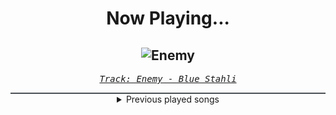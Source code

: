 <div align="center"> 
<h1>Now Playing...</h1>

![Enemy](https://i.scdn.co/image/ab67616d00001e0220d06426954869610e4a052f)
--
_<samp><a href="https://open.spotify.com/track/6UkTua0GgYyaY5qr7eO3Jv">Track: Enemy - Blue Stahli</a></samp>_

<div style="border: 1px #4B5054 solid"></div>
<details>
  <summary>
    Previous played songs
  </summary>
  <table>
    <thead>
      <tr>
        <th>
          Artist
        </th>
        <th>
          Song
        </th>
        <th>
          Link
        </th>
      </tr>
    </thead>
    <tbody>
      <tr><td>Blue Stahli</td><td>Enemy</td><td><a href="https://open.spotify.com/track/6UkTua0GgYyaY5qr7eO3Jv">https://open.spotify.com/track/6UkTua0GgYyaY5qr7eO3Jv</a></td></tr><tr><td>Void Chapter</td><td>Phobia</td><td><a href="https://open.spotify.com/track/4d8e3bdbbuQyf4nmCG68b0">https://open.spotify.com/track/4d8e3bdbbuQyf4nmCG68b0</a></td></tr><tr><td>Cliff Lin</td><td>Ultraviolence</td><td><a href="https://open.spotify.com/track/305dhRczVMIXe41taVz0KJ">https://open.spotify.com/track/305dhRczVMIXe41taVz0KJ</a></td></tr><tr><td>Voicians</td><td>Cube</td><td><a href="https://open.spotify.com/track/3Ner8Wwiee7NtE0NOuV5P6">https://open.spotify.com/track/3Ner8Wwiee7NtE0NOuV5P6</a></td></tr><tr><td>DEATH X DESTINY</td><td>DEFIANCE</td><td><a href="https://open.spotify.com/track/2xKNofx67e4O85r4WhMCIl">https://open.spotify.com/track/2xKNofx67e4O85r4WhMCIl</a></td></tr><tr><td>Celldweller</td><td>Frozen - Celldweller vs. Blue Stahli</td><td><a href="https://open.spotify.com/track/7kZfyhlbMsSk9dUxzoWCQ7">https://open.spotify.com/track/7kZfyhlbMsSk9dUxzoWCQ7</a></td></tr><tr><td>STARSET</td><td>Point Of No Return</td><td><a href="https://open.spotify.com/track/5nxxe5YhgHKEAD9baPQbLd">https://open.spotify.com/track/5nxxe5YhgHKEAD9baPQbLd</a></td></tr><tr><td>Coping Method</td><td>Hypomania</td><td><a href="https://open.spotify.com/track/6mKY0mODXykQfKKK66WM7R">https://open.spotify.com/track/6mKY0mODXykQfKKK66WM7R</a></td></tr><tr><td>Cliff Lin</td><td>Total Annihilation</td><td><a href="https://open.spotify.com/track/46HmrPuHYRtgfZsZx4ixz7">https://open.spotify.com/track/46HmrPuHYRtgfZsZx4ixz7</a></td></tr><tr><td>Devin Bronson</td><td>Layin It Down</td><td><a href="https://open.spotify.com/track/3IiCLOK1awXlU47Ka9njSw">https://open.spotify.com/track/3IiCLOK1awXlU47Ka9njSw</a></td></tr><tr><td>Blue Stahli</td><td>Headshot</td><td><a href="https://open.spotify.com/track/2v0ptVFZSQLoNI0LOXMWc9">https://open.spotify.com/track/2v0ptVFZSQLoNI0LOXMWc9</a></td></tr><tr><td>Void Chapter</td><td>Target Acquired</td><td><a href="https://open.spotify.com/track/25x7xXk5m6oCO1x67J0HRY">https://open.spotify.com/track/25x7xXk5m6oCO1x67J0HRY</a></td></tr><tr><td>Dirty Two Club</td><td>Blistering</td><td><a href="https://open.spotify.com/track/6kZhc75m58bR8Fqlh0nNrr">https://open.spotify.com/track/6kZhc75m58bR8Fqlh0nNrr</a></td></tr><tr><td>Paul Udarov</td><td>Fated</td><td><a href="https://open.spotify.com/track/21L1nRE9O1A3tgrZJjthjV">https://open.spotify.com/track/21L1nRE9O1A3tgrZJjthjV</a></td></tr><tr><td>Klayton</td><td>Spitfire</td><td><a href="https://open.spotify.com/track/3049pYadSCXOd0bUrTQUvU">https://open.spotify.com/track/3049pYadSCXOd0bUrTQUvU</a></td></tr><tr><td>Daedric</td><td>Nascent</td><td><a href="https://open.spotify.com/track/2JV8FXAi1qpEKF1RNjEqhB">https://open.spotify.com/track/2JV8FXAi1qpEKF1RNjEqhB</a></td></tr><tr><td>Dirty Two Club</td><td>Freeway Jam</td><td><a href="https://open.spotify.com/track/7Ci3QJD0WkIyVZWiuNoMkv">https://open.spotify.com/track/7Ci3QJD0WkIyVZWiuNoMkv</a></td></tr><tr><td>Sebastian Komor</td><td>Pedal To The Metal</td><td><a href="https://open.spotify.com/track/1u7fM795Jv8loKQD6KdwSY">https://open.spotify.com/track/1u7fM795Jv8loKQD6KdwSY</a></td></tr><tr><td>Cliff Lin</td><td>Instrument Of Surrender</td><td><a href="https://open.spotify.com/track/5jnjNrs0H2A2OpvGF5qlzk">https://open.spotify.com/track/5jnjNrs0H2A2OpvGF5qlzk</a></td></tr><tr><td>Celldweller</td><td>IRIA - Demo</td><td><a href="https://open.spotify.com/track/1BSfq2Qo8eyk1zxRfEN8OW">https://open.spotify.com/track/1BSfq2Qo8eyk1zxRfEN8OW</a></td></tr>
    </tbody>
  </table>
</details>

</div>
